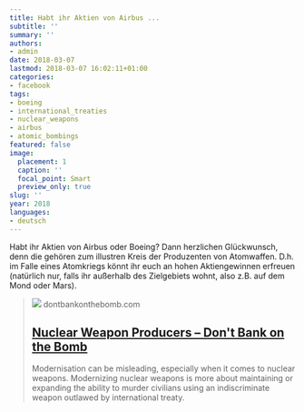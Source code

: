 ```yaml
---
title: Habt ihr Aktien von Airbus ...
subtitle: ''
summary: ''
authors:
- admin
date: 2018-03-07
lastmod: 2018-03-07 16:02:11+01:00
categories:
- facebook
tags:
- boeing
- international_treaties
- nuclear_weapons
- airbus
- atomic_bombings
featured: false
image:
  placement: 1
  caption: ''
  focal_point: Smart
  preview_only: true
slug: ''
year: 2018
languages:
- deutsch
---
```


Habt ihr Aktien von Airbus oder Boeing? Dann herzlichen Glückwunsch, denn die gehören zum illustren Kreis der Produzenten von Atomwaffen. D.h. im Falle eines Atomkriegs könnt ihr euch an hohen Aktiengewinnen erfreuen (natürlich nur, falls ihr außerhalb des Zielgebiets wohnt, also z.B. auf dem Mond oder Mars).
> [![](https://www.dontbankonthebomb.com/wp-content/uploads/2013/10/2years_compared_per_producer_investments-684x390.png)](https://www.dontbankonthebomb.com/nuclear-weapon-producers/)
> dontbankonthebomb.com
> ## [Nuclear Weapon Producers – Don't Bank on the Bomb](https://www.dontbankonthebomb.com/nuclear-weapon-producers/)
>
>Modernisation can be misleading, especially when it comes to nuclear weapons. Modernizing nuclear weapons is more about maintaining or expanding the ability to murder civilians using an indiscriminate weapon outlawed by international treaty.